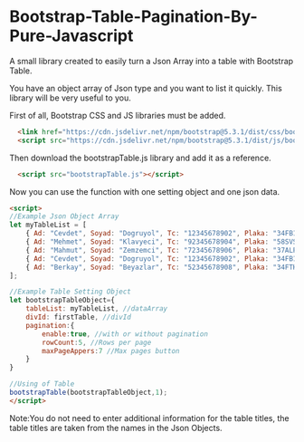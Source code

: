 # Bootstrap-Table-Pagination-By-Pure-Javascript
A small library created to easily turn a Json Array into a table with Bootstrap Table.

You have an object array of Json type and you want to list it quickly. This library will be very useful to you.

First of all, Bootstrap CSS and JS libraries must be added.
```html
  <link href="https://cdn.jsdelivr.net/npm/bootstrap@5.3.1/dist/css/bootstrap.min.css" rel="stylesheet">
  <script src="https://cdn.jsdelivr.net/npm/bootstrap@5.3.1/dist/js/bootstrap.bundle.min.js"></script>
```
Then download the bootstrapTable.js library and add it as a reference.
```html
  <script src="bootstrapTable.js"></script>
```
Now you can use the function with one setting object and one json data.
```html
<script>
//Example Json Object Array
let myTableList = [
    { Ad: "Cevdet", Soyad: "Dogruyol", Tc: "12345678902", Plaka: "34FB1907" },
    { Ad: "Mehmet", Soyad: "Klavyeci", Tc: "92345678904", Plaka: "58SVS1907" },
    { Ad: "Mahmut", Soyad: "Zemzemci", Tc: "72345678906", Plaka: "37ALP1071" },
    { Ad: "Cevdet", Soyad: "Dogruyol", Tc: "12345678902", Plaka: "34FB1907" },
    { Ad: "Berkay", Soyad: "Beyazlar", Tc: "52345678908", Plaka: "34FTH1453" }
];

//Example Table Setting Object
let bootstrapTableObject={
    tableList: myTableList, //dataArray
    divId: firstTable, //divId
    pagination:{
        enable:true, //with or without pagination 
        rowCount:5, //Rows per page
        maxPageAppers:7 //Max pages button
    }
}

//Using of Table
bootstrapTable(bootstrapTableObject,1);
</script>
```
Note:You do not need to enter additional information for the table titles, the table titles are taken from the names in the Json Objects.
